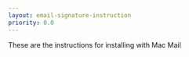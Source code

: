```yaml
---
layout: email-signature-instruction
priority: 0.0
---
```


These are the instructions for installing with Mac Mail